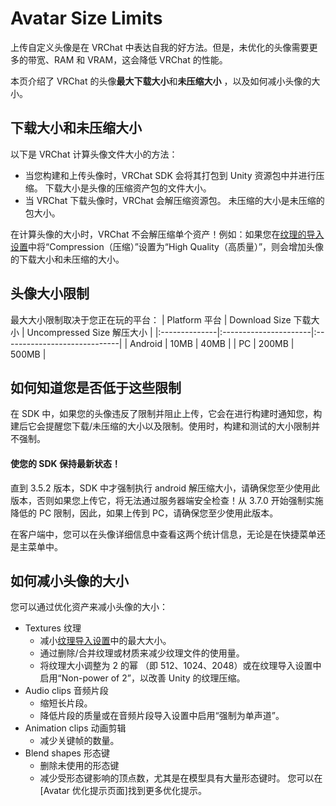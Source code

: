 # Avatar Size Limits
上传自定义头像是在 VRChat 中表达自我的好方法。但是，未优化的头像需要更多的带宽、RAM 和 VRAM，这会降低 VRChat 的性能。

本页介绍了 VRChat 的头像**最大下载大小**和**未压缩大小** ，以及如何减小头像的大小。
## 下载大小和未压缩大小
以下是 VRChat 计算头像文件大小的方法：
- 当您构建和上传头像时，VRChat SDK 会将其打包到 Unity 资源包中并进行压缩。 下载大小是头像的压缩资产包的文件大小。
- 当 VRChat 下载头像时，VRChat 会解压缩资源包。 未压缩的大小是未压缩的包大小。

在计算头像的大小时，VRChat 不会解压缩单个资产！例如：如果您在[纹理的导入设置](https://docs.unity3d.com/Manual/class-TextureImporter.html)中将“Compression（压缩）”设置为“High Quality（高质量）”，则会增加头像的下载大小和未压缩的大小。

## 头像大小限制

最大大小限制取决于您正在玩的平台：
| Platform 平台 | Download Size 下载大小 | Uncompressed Size 解压大小 |
|:--------------|:----------------------|:-----------------------------|
| Android  | 10MB         | 40MB               |
| PC             | 200MB      | 500MB             |
## 如何知道您是否低于这些限制
在 SDK 中，如果您的头像违反了限制并阻止上传，它会在进行构建时通知您，构建后它会提醒您下载/未压缩的大小以及限制。使用时，构建和测试的大小限制并不强制。

#### 使您的 SDK 保持最新状态！
直到 3.5.2 版本，SDK 中才强制执行 android 解压缩大小，请确保您至少使用此版本，否则如果您上传它，将无法通过服务器端安全检查！从 3.7.0 开始强制实施降低的 PC 限制，因此，如果上传到 PC，请确保您至少使用此版本。

在客户端中，您可以在头像详细信息中查看这两个统计信息，无论是在快捷菜单还是主菜单中。

## 如何减小头像的大小
您可以通过优化资产来减小头像的大小：
- Textures  纹理
    - 减小[纹理导入设置](https://docs.unity3d.com/Manual/class-TextureImporter.html)中的最大大小。
    - 通过删除/合并纹理或材质来减少纹理文件的使用量。
    - 将纹理大小调整为 2 的幂 （即 512、1024、2048）或在纹理导入设置中启用“Non-power of 2”，以改善 Unity 的纹理压缩。
- Audio clips  音频片段
    - 缩短长片段。
    - 降低片段的质量或在音频片段导入设置中启用“强制为单声道”。
- Animation clips 动画剪辑
    - 减少关键帧的数量。
- Blend shapes  形态键
    - 删除未使用的形态键
    - 减少受形态键影响的顶点数，尤其是在模型具有大量形态键时。
您可以在 [Avatar 优化提示页面]找到更多优化提示。
